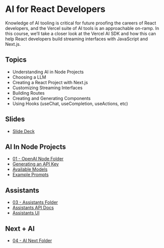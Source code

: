 # AI for React Developers

Knowledge of AI tooling is critical for future proofing the careers of React developers, and the Vercel suite of AI tools is an approachable on-ramp. In this course, we’ll take a closer look at the Vercel AI SDK and how this can help React developers build streaming interfaces with JavaScript and Next.js.

## Topics

- Understanding AI in Node Projects
- Choosing a LLM
- Creating a React Project with Next.js
- Customizing Streaming Interfaces
- Building Routes
- Creating and Generating Components
- Using Hooks (useChat, useCompletion, useActions, etc)

## Slides

- [Slide Deck](https://www.canva.com/design/DAGH9QpxXh0/DgEc63sNlUWp2wBmMLxqYA/view)

## AI In Node Projects

- [01 - OpenAI Node Folder](https://github.com/MoonHighway/ai-react/tree/main/01-openai-node)
- [Generating an API Key](https://platform.openai.com/api-keys)
- [Available Models](https://platform.openai.com/docs/models/overview)
- [Example Prompts](https://platform.openai.com/docs/examples)

## Assistants

- [03 - Assistants Folder](https://github.com/MoonHighway/ai-react/tree/main/03-assistants)
- [Assistants API Docs](https://platform.openai.com/docs/assistants/overview)
- [Assistants UI](https://platform.openai.com/assistants)

## Next + AI

- [04 - AI Next Folder](https://github.com/MoonHighway/ai-react/tree/main/04-ai-next)
